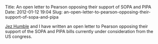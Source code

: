 Title: An open letter to Pearson opposing their support of SOPA and PIPA
Date: 2012-01-12 19:04
Slug: an-open-letter-to-pearson-opposing-their-support-of-sopa-and-pipa

[Jez Humble](http://continuousdelivery.com/) and I have written an open
letter to Pearson opposing their support of the SOPA and PIPA bills
currently under consideration from the US congress.

</p>

